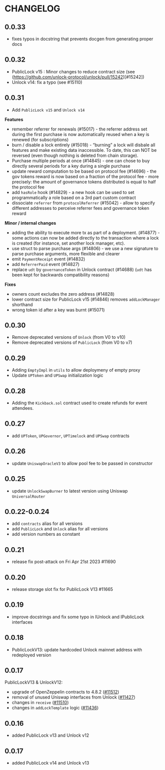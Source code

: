 # CHANGELOG

## 0.0.33

- fixes typos in docstring that prevents docgen from generating proper docs

## 0.0.32

- PublicLock v15 : Minor changes to reduce contract size (see (https://github.com/unlock-protocol/unlock/pull/15242)[#15242])
- Unlock v14: fix a typo (see #15110)

## 0.0.31

- Add `PublicLock v15` and `Unlock v14`

**Features**

- remember referrer for renewals (#15017) - the referrer address set during the first purchase is now automatically reused when a key is renewed (for subscriptions)
- burn / disable a lock entirely (#15018) - “burning” a lock will disbale all features and make existing data inaccessible. To date, this can NOT be reversed (even though nothing is deleted from chain storage).
- Purchase multiple periods at once (#14845) - one can chose to buy directly several periods for a key during a single purchase
- update reward computation to be based on protocol fee (#14696) - the gov tokens reward is now based on a fraction of the protocol fee - more precisely: the amount of governance tokens distributed is equal to half the protocol fee
- add `hasRole` hook (#14829) - a new hook can be used to set programmatically a role based on a 3rd part custom contract
- dissociate `referrer` from `protocolReferrer` (#15042) - allow to specify different addresses to perceive referrer fees and governance token reward

**Minor / internal changes**

- adding the ability to execute more tx as part of a deployment. (#14877) - some actions can now be added directly to the transaction where a lock is created (for instance, set another lock manager, etc).
- use struct to parse purchase args (#14806) - we use a new signature to parse purchase arguments, more flexible and clearer
- emit `PaymentReceipt` event (#14832)
- add `ReferrerPaid` event (#14827)
- replace `udt` by `governanceToken` in Unlock contract (#14688) (`udt` has been kept for backwards compatibility reasons)

**Fixes**

- owners count excludes the zero address (#14828)
- lower contract size for PublicLock v15 (#14846) removes `addLockManager` shorthand
- wrong token id after a key was burnt (#15071)

## 0.0.30

- Remove deprecated versions of `Unlock` (from V0 to v10)
- Remove deprecated versions of `PublicLock` (from V0 to v7)

## 0.0.29

- Adding `EmptyImpl` in `utils` to allow deploymeny of empty proxy
- Update `UPToken` and `UPSwap` initialization logic

## 0.0.28

- Adding the `Kickback.sol` contract used to create refunds for event attendees.

## 0.0.27

- add `UPToken`, `UPGovernor`, `UPTimelock` and `UPSwap` contracts

## 0.0.26

- update `UniswapOracleV3` to allow pool fee to be passed in constructor

## 0.0.25

- update `UnlockSwapBurner` to latest version using Uniswap `UniversalRouter`

## 0.0.22-0.0.24

- add `contracts` alias for all versions
- add `PublicLock` and `Unlock` alias for all versions
- add version numbers as constant

## 0.0.21

- release fix post-attack on Fri Apr 21st 2023 #11690

## 0.0.20

- release storage slot fix for PublicLock V13 #11665

## 0.0.19

- improve docstrings and fix some typo in IUnlock and IPublicLock interfaces

## 0.0.18

- PublicLockV13: update hardcoded Unlock mainnet address with redeployed version

## 0.0.17

PublicLockV13 & UnlockV12:

- upgrade of OpenZeppelin contracts to 4.8.2 ([#11512](https://github.com/unlock-protocol/unlock/pull/11512))
- removal of unused Uniswap interfaces from Unlock ([#11427](https://github.com/unlock-protocol/unlock/pull/11427))
- changes in `receive` ([#11510](https://github.com/unlock-protocol/unlock/pull/11510))
- changes in `addLockTemplate` logic ([#11436](https://github.com/unlock-protocol/unlock/pull/11436))

## 0.0.16

- added PublicLock v13 and Unlock v12

## 0.0.17

- added PublicLock v14 and Unlock v13
